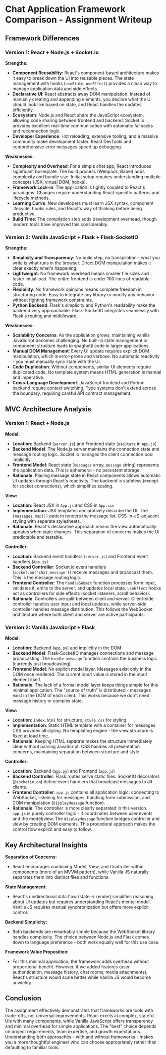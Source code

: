 # Chat Application Framework Comparison - Assignment Writeup

## Framework Differences

### Version 1: React + Node.js + Socket.io

**Strengths:**
- **Component Reusability**: React's component-based architecture makes it easy to break down the UI into reusable pieces. The state management with hooks (`useState`, `useEffect`) provides a clean way to manage application data and side effects.
- **Declarative UI**: React abstracts away DOM manipulation. Instead of manually creating and appending elements, you declare what the UI should look like based on state, and React handles the updates efficiently.
- **Ecosystem**: Node.js and React share the JavaScript ecosystem, allowing code sharing between frontend and backend. Socket.io provides excellent real-time communication with automatic fallbacks and reconnection logic.
- **Developer Experience**: Hot reloading, extensive tooling, and a massive community make development faster. React DevTools and comprehensive error messages speed up debugging.

**Weaknesses:**
- **Complexity and Overhead**: For a simple chat app, React introduces significant boilerplate. The build process (Webpack, Babel) adds complexity and bundle size. Initial setup requires understanding multiple concepts (JSX, virtual DOM, hooks).
- **Framework Lock-in**: The application is tightly coupled to React's paradigms. Changes require understanding React-specific patterns and lifecycle methods.
- **Learning Curve**: New developers must learn JSX syntax, component lifecycle, hooks rules, and React's way of thinking before being productive.
- **Build Time**: The compilation step adds development overhead, though modern tools have improved this considerably.

### Version 2: Vanilla JavaScript + Flask + Flask-SocketIO

**Strengths:**
- **Simplicity and Transparency**: No build step, no transpilation - what you write is what runs in the browser. Direct DOM manipulation makes it clear exactly what's happening.
- **Lightweight**: No framework overhead means smaller file sizes and faster initial load. The entire frontend is under 100 lines of readable code.
- **Flexibility**: No framework opinions means complete freedom in structuring code. Easy to integrate any library or modify any behavior without fighting framework constraints.
- **Python Backend**: Flask's simplicity and Python's readability make the backend very approachable. Flask-SocketIO integrates seamlessly with Flask's routing and middleware.

**Weaknesses:**
- **Scalability Concerns**: As the application grows, maintaining vanilla JavaScript becomes challenging. No built-in state management or component structure leads to spaghetti code in larger applications.
- **Manual DOM Management**: Every UI update requires explicit DOM manipulation, which is error-prone and verbose. No automatic reactivity - you must manually sync state with the UI.
- **Code Duplication**: Without components, similar UI elements require duplicated code. No template system means HTML generation is manual and imperative.
- **Cross-Language Development**: JavaScript frontend and Python backend require context switching. Type systems don't extend across the boundary, requiring careful API contract management.

## MVC Architecture Analysis

### Version 1: React + Node.js

**Model:**
- **Location**: Backend (`server.js`) and Frontend state (`useState` in `App.js`)
- **Backend Model**: The Node.js server maintains the connection state and message routing logic. Socket.io manages the client connection pool implicitly.
- **Frontend Model**: React state (`messages` array, `message` string) represents the application data. This is ephemeral - no persistent storage.
- **Rationale**: Placing message state in React components allows automatic UI updates through React's reactivity. The backend is stateless (except for socket connections), which simplifies scaling.

**View:**
- **Location**: React JSX in `App.js` and CSS in `App.css`
- **Implementation**: JSX templates declaratively describe the UI. The `{messages.map()}` pattern renders the message list. CSS-in-JS-adjacent styling with separate stylesheets.
- **Rationale**: React's declarative approach means the view automatically updates when state changes. This separation of concerns makes the UI predictable and testable.

**Controller:**
- **Location**: Backend event handlers (`server.js`) and Frontend event handlers (`App.js`)
- **Backend Controller**: Socket.io event handlers (`socket.on('chat_message')`) receive messages and broadcast them. This is the message routing logic.
- **Frontend Controller**: The `handleSubmit` function processes form input, validates it, emits to the server, and updates local state. `useEffect` hooks act as controllers for side effects (socket listeners, scroll behavior).
- **Rationale**: Controllers are split between client and server. Client-side controller handles user input and local updates, while server-side controller handles message distribution. This follows the WebSocket architecture where both client and server are active participants.

### Version 2: Vanilla JavaScript + Flask

**Model:**
- **Location**: Backend (`app.py`) and implicitly in the DOM
- **Backend Model**: Flask-SocketIO manages connections and message broadcasting. The `handle_message` function contains the business logic (currently just broadcasting).
- **Frontend Model**: No explicit model layer. Messages exist only in the DOM once rendered. The current input value is stored in the input element itself.
- **Rationale**: The lack of a formal model layer keeps things simple for this minimal application. The "source of truth" is distributed - messages exist in the DOM of each client. This works because we don't need message history or complex state.

**View:**
- **Location**: `index.html` for structure, `style.css` for styling
- **Implementation**: Static HTML template with a container for messages. CSS provides all styling. No templating engine - the view structure is fixed at load time.
- **Rationale**: Keeping HTML separate makes the structure immediately clear without parsing JavaScript. CSS handles all presentation concerns, maintaining separation between structure and style.

**Controller:**
- **Location**: Backend (`app.py`) and Frontend (`app.js`)
- **Backend Controller**: Flask routes serve static files. SocketIO decorators (`@socketio.on`) define event handlers that broadcast messages to all clients.
- **Frontend Controller**: `app.js` contains all application logic: connecting to WebSocket, listening for messages, handling form submission, and DOM manipulation (`displayMessage` function).
- **Rationale**: The controller is more clearly separated in this version. `app.js` is purely controller logic - it coordinates between user events and the model/view. The `displayMessage` function bridges controller and view by creating DOM elements. This procedural approach makes the control flow explicit and easy to follow.

## Key Architectural Insights

**Separation of Concerns:**
- React encourages combining Model, View, and Controller within components (more of an MVVM pattern), while Vanilla JS naturally separates them into distinct files and functions.

**State Management:**
- React's unidirectional data flow (state → render) simplifies reasoning about UI updates but requires understanding React's mental model. Vanilla JS requires manual synchronization but offers more explicit control.

**Backend Simplicity:**
- Both backends are remarkably simple because the WebSocket library handles complexity. The choice between Node.js and Flask comes down to language preference - both work equally well for this use case.

**Framework Value Proposition:**
- For this minimal application, the framework adds overhead without proportional benefit. However, if we added features (user authentication, message history, chat rooms, media attachments), React's structure would scale better while Vanilla JS would become unwieldy.

## Conclusion

The assignment effectively demonstrates that frameworks are tools with trade-offs, not universal improvements. React excels at complex, stateful UIs with many components, while Vanilla JavaScript offers transparency and minimal overhead for simple applications. The "best" choice depends on project requirements, team expertise, and growth expectations. Understanding both approaches - with and without frameworks - makes you a more thoughtful engineer who can choose appropriately rather than defaulting to familiar tools.

